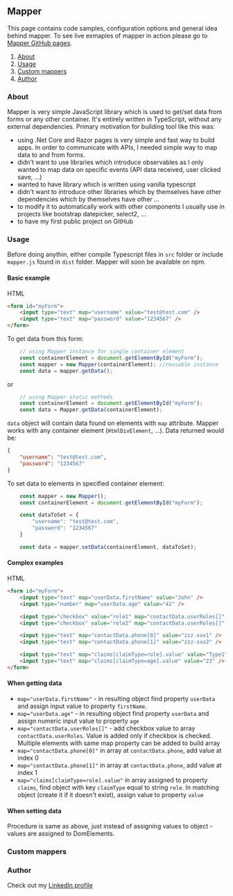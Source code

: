 ## Mapper

This page contains code samples, configuration options and general idea behind mapper. To see live exmaples of mapper in action please go to [Mapper GitHub pages](https://dmrvos86.github.io/Mapper/index.html#examples).

1. [About](#about)
2. [Usage](#usage)
3. [Custom mappers](#custom-mappers)
4. [Author](#author)

### About

Mapper is very simple JavaScript library which is used to get/set data from forms or any other container. It's entirely written in TypeScript, without any external dependencies. Primary motivation for building tool like this was:

- using .Net Core and Razor pages is very simple and fast way to build apps. In order to communicate with APIs, I needed simple way to map data to and from forms.
- didn't want to use libraries which introduce observables as I only wanted to map data on specific events (API data received, user clicked save, ...)
- wanted to have library which is written using vanilla typescript
- didn't want to introduce other libraries which by themselves have other dependencies which by themselves have other ...
- to modify it to automatically work with other components I usually use in projects like bootstrap datepicker, select2, ...
- to have my first public project on GitHub

### Usage

Before doing anythin, either compile Typescript files in `src` folder or include `mapper.js` found in `dist` folder. Mapper will soon be available on npm.

#### Basic example
HTML
```html
<form id="myForm">
    <input type="text" map="username" value="test@test.com" />
    <input type="text" map="password" value="1234567" />
</form>
```

To get data from this form:
```javascript
    // using Mapper instance for single container element
    const containerElement = document.getElementById("myForm");
    const mapper = new Mapper(containerElement); //reusable instance
    const data = mapper.getData();
```
or
```javascript
    // using Mapper static methods
    const containerElement = document.getElementById("myForm");
    const data = Mapper.getData(containerElement);
```
`data` object will contain data found on elements with `map` attribute. Mapper works with any container element (`HtmlDivElement`, ...). Data returned would be:
```json
{
    "username": "test@test.com",
    "password": "1234567"
}
```

To set data to elements in specified container element:
```javascript
    const mapper = new Mapper();
    const containerElement = document.getElementById("myForm");

    const dataToSet = {
        "username": "test@test.com",
        "password": "1234567"
    }

    const data = mapper.setData(containerElement, dataToSet);
```

#### Complex examples
HTML
```html
<form id="myForm">
    <input type="text" map="userData.firstName" value="John" />
    <input type="number" map="userData.age" value="42" />

    <input type="checkbox" value="role1" map="contactData.userRoles[]" />
    <input type="checkbox" value="role2" map="contactData.userRoles[]" />

    <input type="text" map="contactData.phone[0]" value="zzz-xxx1" />
    <input type="text" map="contactData.phone[1]" value="zzz-xxx2" />

    <input type="text" map="claims[claimType=role].value" value="Type1" />
    <input type="text" map="claims[claimType=age].value" value="23" />
</form>
```

#### When getting data
- `map="userData.firstName"` - in resulting object find property `userData` and assign input value to property `firstName`. 
- `map="userData.age"` - in resulting object find property `userData` and assign numeric input value to property `age`
- `map="contactData.userRoles[]"` - add checkbox value to array `contactData.userRoles`. Value is added only if checkbox is checked. Multiple elements with same map property can be added to build array
- `map="contactData.phone[0]"` in array at `contactData.phone`, add value at index 0
- `map="contactData.phone[1]"` in array at `contactData.phone`, add value at index 1
- `map="claims[claimType=role].value"` in array assigned to property `claims`, find object with key `claimType` equal to string `role`. In matching object (create it if it doesn't exist), assign value to property `value`

#### When setting data

Procedure is same as above, just instead of assigning values to object - values are assigned to DomElements.

### Custom mappers

### Author

Check out my [LinkedIn profile](https://www.linkedin.com/in/dmrvos/)
